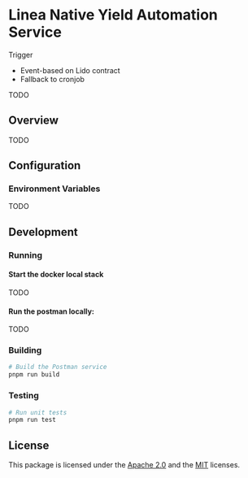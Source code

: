 # Linea Native Yield Automation Service

Trigger
- Event-based on Lido contract
- Fallback to cronjob

TODO

## Overview

TODO

## Configuration

### Environment Variables

TODO

## Development

### Running

#### Start the docker local stack

TODO

#### Run the postman locally:

TODO

### Building

```bash
# Build the Postman service
pnpm run build
```

### Testing

```bash
# Run unit tests
pnpm run test
```

## License

This package is licensed under the [Apache 2.0](../LICENSE-APACHE) and the [MIT](../../LICENSE-MIT) licenses.
